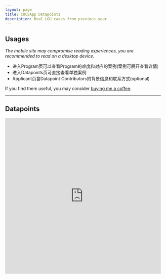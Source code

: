 ```yaml
---
layout: page
title: CUCSApp Datapoints
description: Real LGU cases from previous year
---
```


## Usages

*The mobile site may compromise reading experiences, you are recommended to read on a desktop device.*

- 进入Program页可以查看Program的难度和对应的案例(案例可展开查看详情)
- 进入Datapoints页可直接查看单独案例
- Applicant页含Datapoint Contributors的背景信息和联系方式(optional)

If you find them useful, you may consider [buying me a coffee](https://www.buymeacoffee.com/cucs).

---

## Datapoints
<block>
<style>
.iframe-container {
  overflow: hidden;
  padding-top: 100%;
  position: relative;
}
.iframe-container iframe {
  border: 0;
  height: 100%;
  left: 0;
  position: absolute;
  top: 0;
  width: 100%;
}
 </style>
<div class="iframe-container"><iframe loading="lazy" src="https://cloud.seatable.cn/dtable/external-links/custom/cucsapp/"></iframe></div>

</block>